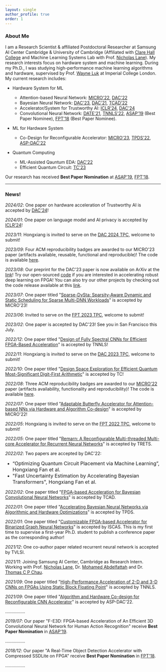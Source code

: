 ```yaml
---
layout: single
author_profile: true
order: 1
---
```


### About Me

I am a Research Scientist & affiliated Postdoctoral Researcher at Samsung AI Center Cambridge & University of Cambridge (Affiliated with [Clare Hall College](https://www.clarehall.cam.ac.uk/) and Machine Learning Systems Lab with Prof. [Nicholas Lane](http://niclane.org/lab/)).
My research interests focus on hardware system and machine learning. During my Ph.D., I was studying high-performance machine learning algorithms and hardware, supervised by Prof. [Wayne Luk](https://www.imperial.ac.uk/people/w.luk) at Imperial College London. My current research includes:

- Hardware System for ML
    - Attention-based Neural Network: [MICRO'22](https://arxiv.org/abs/2209.09570), [DAC'22](https://dl.acm.org/doi/abs/10.1145/3489517.3530451)
    - Bayesian Neural Network: [DAC'23](https://arxiv.org/pdf/2308.06849.pdf), [DAC'21](https://ieeexplore.ieee.org/abstract/document/9586137), [TCAD'22](https://ieeexplore.ieee.org/document/9743481/)
    - Accelerator/System for Trustworthy AI: [ICLR'24](https://openreview.net/pdf?id=zzqn5G9fjn), [DAC'24](https://os-hxfan.github.io/)
    - Convolutional Neural Network: [DATE'21](https://www.doc.ic.ac.uk/~wl/papers/21/date21sl.pdf), [TNNLS'22](https://ieeexplore.ieee.org/abstract/document/9570135), [ASAP'19](https://ieeexplore.ieee.org/abstract/document/8825127) (Best Paper Nominee), [FPT'18](https://www.doc.ic.ac.uk/~wl/papers/18/fpt18hf.pdf) (Best Paper Nominee).
    <!-- - Gragh or Recurrent Neural Network: [ISCAS'22](https://spiral.imperial.ac.uk/bitstream/10044/1/94639/2/iscas22_zw7_final_checked.pdf), [FCCM'20](https://www.doc.ic.ac.uk/~wl/papers/20/fccm20zq.pdf), [TVLSI'22](https://ieeexplore.ieee.org/abstract/document/9664799) -->

- ML for Hardware System
    - Co-Design for Reconfigurable Accelerator: [MICRO'23](https://arxiv.org/pdf/2310.11096.pdf), [TPDS'22](https://ieeexplore.ieee.org/abstract/document/9720069), [ASP-DAC'22](https://arxiv.org/pdf/2111.12787.pdf)

- Quantum Computing    
    - ML-Assisted Qauntum EDA: [DAC'22](https://dl.acm.org/doi/abs/10.1145/3489517.3530403)
    - Efficient Quantum Circuit: [TC'23](https://ieeexplore.ieee.org/document/9924609/)

Our research has received **Best Paper Nomination** at [ASAP'19](https://asap2019.csl.cornell.edu/program.html), [FPT'18](http://www.fpt18.sakura.ne.jp/program.html).

___

### News!

*2024/02*: One paper on hardware acceleration of Trustworthy AI is accepted by [DAC'24](https://os-hxfan.github.io/)!

*2024/01*: One paper on language model and AI privacy is accepted by [ICLR'24](https://openreview.net/pdf?id=zzqn5G9fjn)!

*2023/11*: Hongxiang is invited to serve on the [DAC 2024 TPC](https://www.dac.com/), welcome to submit!

*2023/09*: Four ACM reproducibility badges are awarded to our MICRO'23 paper (artifacts available, reusable, functional and reproducible)! The code is available [here](https://github.com/SamsungLabs/Sparse-Multi-DNN-Scheduling).

*2023/08*: Our preprint for the DAC'23 paper is now available on ArXiv at the [link](https://arxiv.org/pdf/2308.06849.pdf)! Try our open-sourced [code](https://github.com/os-hxfan/BayesNN_FPGA) if you are interested in accelerating robust deep learning on FPGA! You can also try our other projects by checking out the code release available at this [link](https://os-hxfan.github.io/pages/software).

*2023/07*: One paper titled "[Sparse-DySta: Sparsity-Aware Dynamic and Static Scheduling for Sparse Multi-DNN Workloads]()" is accepted by MICRO'23!

*2023/06*: Invited to serve on the [FPT 2023 TPC](https://fpt2023.org/), welcome to submit! 

*2023/02*: One paper is accepted by DAC'23! See you in San Francisco this July.

*2022/12*: One paper titled "[Design of Fully Spectral CNNs for Efficient FPGA-Based Acceleration](https://ieeexplore.ieee.org/document/9969527)" is accepted by TNNLS!

*2022/11*: Hongxiang is invited to serve on the [DAC 2023 TPC](https://www.dac.com/), welcome to submit!

*2022/10*: One paper titled "[Design Space Exploration for Efficient Quantum Most-Significant Digit-First Arithmetic](https://ieeexplore.ieee.org/document/9924609/)" is accepted by TC!

*2022/08*: Three ACM reproducibility badges are awarded to our [MICRO'22](https://arxiv.org/abs/2209.09570) paper (artifacts availability, functionality and reproducibility)! The code is available [here](https://github.com/SamsungLabs/Butterfly_Acc).

*2022/07*: One paper titled "[Adaptable Butterfly Accelerator for Attention-based NNs via Hardware and Algorithm Co-design]()" is accepted by MICRO'22!

*2022/05*: Hongxiang is invited to serve on the [FPT 2022 TPC](https://fpt22.hkust.edu.hk/), welcome to submit!   

*2022/05*: One paper titled "[Remarn: A Reconfigurable Multi-threaded Multi-core Accelerator for Recurrent Neural Networks]()" is accepted by TRETS.

*2022/02*: Two papers are accepted by DAC'22: 

- <font size=3> “Optimizing Quantum Circuit Placement via Machine Learning”, Hongxiang Fan et al.</font>
- <font size=3> "Fast Uncertainty Estimation by Accelerating Bayesian Transformers", Hongxiang Fan et al.</font> 

*2022/02*: One paper titled "[FPGA-based Acceleration for Bayesian Convolutional Neural Networks]()" is accepted by TCAD.

*2022/01*: One paper titled "[Accelerating Bayesian Neural Networks via Algorithmic and Hardware Optimizations]()" is accepted by TPDS.

*2022/01*: One paper titled "[Customizable FPGA-based Accelerator for Binarized Graph Neural Networks]()" is accepted by ISCAS. This is my first time to supervise a first-year Ph.D. student to publish a conference paper as the corresponding author!

*2021/12*: One co-author paper related recurrent neural network is accepted by TVLSI.

*2021/11*: Joining Samsung AI Center, Cambridge as Research Intern. Working with Prof. [Nicholas Lane](http://niclane.org/), Dr. [Mohamed Abdelfattah](https://tech.cornell.edu/people/mohamed-abdelfattah/) and Dr. [Thomas C P Chau](https://www.thomaschau.uk/).

*2021/09*: One paper titled "[High-Performance Acceleration of 2-D and 3-D CNNs on FPGAs Using Static Block Floating Point](https://ieeexplore.ieee.org/abstract/document/9570135)" is accepted by TNNLS.

*2021/09*: One paper titled "[Algorithm and Hardware Co-design for Reconfigurable CNN Accelerator](https://arxiv.org/pdf/2111.12787.pdf)" is accepted by ASP-DAC'22.

................

*2019/07*: Our paper "F-E3D: FPGA-based Acceleration of An Efficient 3D Convolutional Neural Network for Human Action Recognition" receive **Best Paper Nomination** in [ASAP'19](https://asap2019.csl.cornell.edu/program.html).

................

*2018/12*: Our paper "A Real-Time Object Detection Accelerator with Compressed SSDLite on FPGA" receive **Best Paper Nomination** in [FPT'18](http://www.fpt18.sakura.ne.jp/program.html).

................

